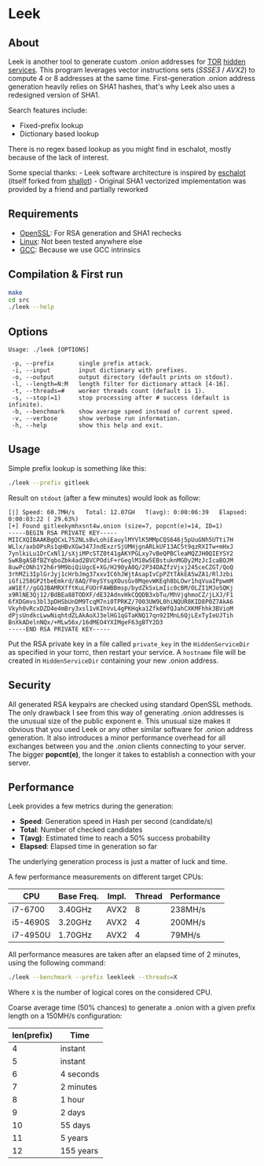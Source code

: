 Leek
====

About
-----
Leek is another tool to generate custom .onion addresses for [TOR] [hidden services](https://www.torproject.org/docs/hidden-services).
This program leverages vector instructions sets (_SSSE3_ / _AVX2_) to compute 4 or 8 addresses at the same time.
First-generation .onion address generation heavily relies on SHA1 hashes, that's why Leek also uses a redesigned version of SHA1.

Search features include:
   - Fixed-prefix lookup
   - Dictionary based lookup

There is no regex based lookup as you might find in eschalot, mostly because of the lack of interest.

Some special thanks:
	- Leek software architecture is inspired by [eschalot] (itself forked from [shallot])
	- Original SHA1 vectorized implementation was provided by a friend and partially reworked


Requirements
------------
   - [OpenSSL]: For RSA generation and SHA1 rechecks
   - [Linux]: Not been tested anywhere else
   - [GCC]: Because we use GCC intrinsics


Compilation & First run
-----------------------
```sh
make
cd src
./leek --help
```

Options
-------
	Usage: ./leek [OPTIONS]
	
	 -p, --prefix       single prefix attack.
	 -i, --input        input dictionary with prefixes.
	 -o, --output       output directory (default prints on stdout).
	 -l, --length=N:M   length filter for dictionary attack [4-16].
	 -t, --threads=#    worker threads count (default is 1).
	 -s, --stop(=1)     stop processing after # success (default is infinite).
	 -b, --benchmark    show average speed instead of current speed.
	 -v, --verbose      show verbose run information.
	 -h, --help         show this help and exit.

Usage
-----
Simple prefix lookup is something like this:

```sh
./leek --prefix gitleek
```

Result on `stdout` (after a few minutes) would look as follow:
```
[|] Speed: 60.7MH/s   Total: 12.07GH   T(avg): 0:00:06:39   Elapsed: 0:00:03:22 ( 29.63%)
[+] Found gitleekymhxsnt4w.onion (size=7, popcnt(e)=14, ID=1)
-----BEGIN RSA PRIVATE KEY-----
MIICXQIBAAKBgQCxL752NLsBvLohiEauylMYVlK5MMpCQS646j5pUuGNh5UTti7H
WLlx/axbOPsRs1qHBvXGw347JndExzrSjUMHjgnARLkUF13AC5t9qzRXITw+mHxJ
7ynlkiLu1DrCxNl1/sXjiMPcSTZ0t41gAKYPGLxy7vBeQPBCleaMQZJH0QIEYSY2
SwKBgASBfBZYqboZbk4ad2BVCPOdiF+rGeglM18w5EBstuknMGDy2MzJcIcaBOJM
8uwPcONh1Y2h6r9M9biQiUgcE+XG/H290yA0Q/2P34DAZfzVjxj245ceCZGT/QoQ
3rhMZi3IplGrJyj1cHrbJmg37xxvIC6hJWjtAsapIvCpPZtTAkEA5wZA1/RlJzbi
iGfi258GP2tbeEmkrd/8AQ/FmySYsqXOusGv8MqevWKEqh8bLOwr1hqVuaIPpwmM
aW1Ef//gGQJBAMRXfftKuLFUOrFAWBBmsp/bydZkSxLmIic0cBM/OLZI1MJoSQKj
x9RlNE3Qj12/BdBEa88TODXF/dE32AdnvHkCQQDB3xbTu/MhVjghmoCZ/jLXJ/F1
6fXDGmvs3bl3pDHSbUnDM9TcqM7ni0TPRKZ/7003UW9L0hiNQUR8KID8P0Z7AkA6
Vkyh0vRcxDZD4e4mBry3xsl1vKIhVvL4gPKHqka1Zfk6WfQJahCXKMFhhk3BVioM
dPjsUndkcLwwNiqhtdZLAkAoXJ3elHG1qGTaKNQ17qn92IMnL6QjLExTyIeUJTih
BnXkADelnNQx/+MLw56x/16dMEO4YXIMgeF63gBTY2D3
-----END RSA PRIVATE KEY-----
```

Put the RSA private key in a file called `private_key` in the `HiddenServiceDir` as specified in your torrc, then restart your service.
A `hostname` file will be created in `HiddenServiceDir` containing your new .onion address.


Security
--------
All generated RSA keypairs are checked using standard OpenSSL methods.
The only drawback I see from this way of generating .onion addresses is the unusual size of the public exponent e.
This unusual size makes it obvious that you used Leek or any other similar software for .onion address generation.
It also introduces a minor performance overhead for all exchanges between you and the .onion clients connecting to your server.
The bigger **popcnt(e)**, the longer it takes to establish a connection with your server.


Performance
-----------
Leek provides a few metrics during the generation:
   - **Speed**: Generation speed in Hash per second (candidate/s)
   - **Total**: Number of checked candidates
   - **T(avg)**: Estimated time to reach a 50% success probability
   - **Elapsed**: Elapsed time in generation so far

The underlying generation process is just a matter of luck and time.

A few performance measurements on different target CPUs:

| CPU      | Base Freq.  | Impl.  | Thread | Performance |
|----------|-------------|--------|--------|-------------|
| i7-6700  | 3.40GHz     | AVX2   | 8      | 238MH/s     |
| i5-4690S | 3.20GHz     | AVX2   | 4      | 200MH/s     |
| i7-4950U | 1.70GHz     | AVX2   | 4      |  79MH/s     |

All performance measures are taken after an elapsed time of 2 minutes, using the following command:
```sh
./leek --benchmark --prefix leekleek --threads=X
```
Where `X` is the number of logical cores on the considered CPU.


Coarse average time (50% chances) to generate a .onion with a given prefix length on a 150MH/s configuration:

| len(prefix) | Time          |
|-------------|---------------|
| 4           | instant       |
| 5           | instant       |
| 6           | 4 seconds     |
| 7           | 2 minutes     |
| 8           | 1 hour        |
| 9           | 2 days        |
| 10          | 55 days       |
| 11          | 5 years       |
| 12          | 155 years     |


   [TOR]: <https://www.torproject.org>
   [OpenSSL]: <https://www.openssl.org>
   [Linux]: <https://www.linux.org>
   [GCC]: <https://gcc.gnu.org>
   [eschalot]: <https://github.com/ReclaimYourPrivacy/eschalot>
   [shallot]: <https://github.com/katmagic/Shallot>
